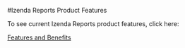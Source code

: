 #Izenda Reports Product Features

To see current Izenda Reports product features, click here:

[Features and Benefits](http://www.izenda.com/platform/)